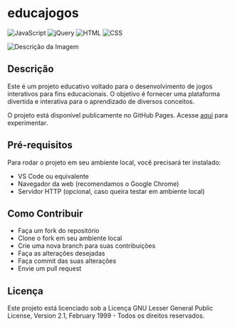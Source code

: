 # educajogos

![JavaScript](https://img.shields.io/badge/-JavaScript-yellow)
![jQuery](https://img.shields.io/badge/-jQuery-blue)
![HTML](https://img.shields.io/badge/-HTML-orange)
![CSS](https://img.shields.io/badge/-CSS-green)

![Descrição da Imagem](./homepage.webp)

## Descrição

Este é um projeto educativo voltado para o desenvolvimento de jogos interativos para fins educacionais. O objetivo é fornecer uma plataforma divertida e interativa para o aprendizado de diversos conceitos.

O projeto está disponível publicamente no GitHub Pages. Acesse [aqui](https://sandroschutt.github.io/educajogos) para experimentar.

## Pré-requisitos

Para rodar o projeto em seu ambiente local, você precisará ter instalado:
- VS Code ou equivalente
- Navegador da web (recomendamos o Google Chrome)
- Servidor HTTP (opcional, caso queira testar em ambiente local)

## Como Contribuir

- Faça um fork do repositório
- Clone o fork em seu ambiente local
- Crie uma nova branch para suas contribuições
- Faça as alterações desejadas
- Faça commit das suas alterações
- Envie um pull request

## Licença

Este projeto está licenciado sob a Licença GNU Lesser General Public License, Version 2.1, February 1999 - Todos os direitos reservados.

